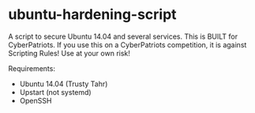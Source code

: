 # ubuntu-hardening-script
A script to secure Ubuntu 14.04 and several services.
This is BUILT for CyberPatriots. If you use this on a CyberPatriots competition, it is against Scripting Rules! Use at your own risk!

Requirements:
- Ubuntu 14.04 (Trusty Tahr)
- Upstart (not systemd)
- OpenSSH
